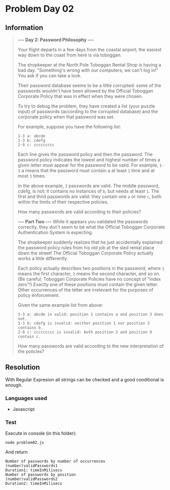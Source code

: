 # Problem Day 02

## Information

>__--- Day 2: Password Philosophy ---__
>
>Your flight departs in a few days from the coastal airport; the easiest way down to the coast from here is via toboggan.
>
>The shopkeeper at the North Pole Toboggan Rental Shop is having a bad day. "Something's wrong with our computers; we can't log in!" You ask if you can take a look.
>
>Their password database seems to be a little corrupted: some of the passwords wouldn't have been allowed by the Official Toboggan Corporate Policy that was in effect when they were chosen.
>
>To try to debug the problem, they have created a list (your puzzle input) of passwords (according to the corrupted database) and the corporate policy when that password was set.
>
>For example, suppose you have the following list:
>
>```
>1-3 a: abcde
>1-3 b: cdefg
>2-9 c: ccccccccc
>```
>Each line gives the password policy and then the password. The password policy indicates the lowest and highest number of times a given letter must appear for the password to be valid. For example, `1-3` a means that the password must contain a at least `1` time and at most `3` times.
>
>In the above example, `2` passwords are valid. The middle password, cdefg, is not; it contains no instances of `b`, but needs at least `1`. The first and third passwords are valid: they contain one `a` or nine `c`, both within the limits of their respective policies.
>
>How many passwords are valid according to their policies?
>
>__--- Part Two ---__
>While it appears you validated the passwords correctly, they don't seem to be what the Official Toboggan Corporate Authentication System is expecting.
>
>The shopkeeper suddenly realizes that he just accidentally explained the password policy rules from his old job at the sled rental place down the street! The Official Toboggan Corporate Policy actually works a little differently.
>
>Each policy actually describes two positions in the password, where `1` means the first character, `2` means the second character, and so on. (Be careful; Toboggan Corporate Policies have no concept of "index zero"!) Exactly one of these positions must contain the given letter. Other occurrences of the letter are irrelevant for the purposes of policy enforcement.
>
>Given the same example list from above:
>
>```
>1-3 a: abcde is valid: position 1 contains a and position 3 does not.
>1-3 b: cdefg is invalid: neither position 1 nor position 3 contains b.
>2-9 c: ccccccccc is invalid: both position 2 and position 9 contain c.
>```
>How many passwords are valid according to the new interpretation of the policies?

## Resolution

With Regular Expresion all strings can be checked and a good conditional is enough.

### Languages used
- Javascript

### Test

Execute in console (in this folder):
```
node problem02.js
```

And return
```
Number of passwords by number of occurrences
(number)validPasswords1
Duration1: timeInMilisecs
Number of passwords by position
(number)validPasswords2
Duration2: timeInMilisecs
```